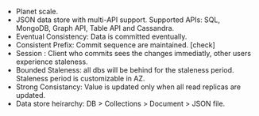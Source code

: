 *   Planet scale.
*   JSON data store with multi-API support. Supported APIs: SQL, MongoDB, Graph API, Table API and Cassandra.
*   Eventual Consistency: Data is committed eventually. 
*   Consistent Prefix: Commit sequence are maintained. \[check\]
*   Session : Client who commits sees the changes immediatly, other users experience staleness.
*   Bounded Staleness: all dbs will be behind for the staleness period. Staleness period is customizable in AZ.
*   Strong Consistancy: Value is updated only when all read replicas are updated.
*   Data store heirarchy: DB > Collections > Document > JSON file.